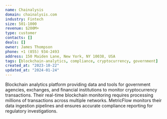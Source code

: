 ```yaml
---
name: Chainalysis
domain: chainalysis.com
industry: Fintech
size: 501-1000
revenue: $200M+
type: customer
contacts: []
deals: []
owner: James Thompson
phone: +1 (855) 934-2493
address: 150 Maiden Lane, New York, NY 10038, USA
tags: [blockchain-analytics, compliance, cryptocurrency, government]
created_at: "2023-10-22"
updated_at: "2024-01-24"
---
```


Blockchain analytics platform providing data and tools for government agencies, exchanges, and financial institutions to monitor cryptocurrency transactions. Their real-time blockchain monitoring requires processing millions of transactions across multiple networks. MetricFlow monitors their data ingestion pipelines and ensures accurate compliance reporting for regulatory investigations.